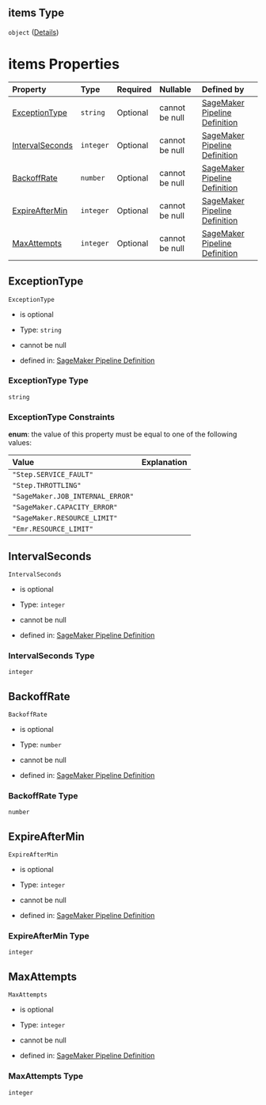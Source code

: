 ## items Type

`object` ([Details](pipeline-definition-definitions-retrypolicy.md))

# items Properties

| Property                            | Type      | Required | Nullable       | Defined by                                                                                                                                                                                                                                                         |
| :---------------------------------- | :-------- | :------- | :------------- | :----------------------------------------------------------------------------------------------------------------------------------------------------------------------------------------------------------------------------------------------------------------- |
| [ExceptionType](#exceptiontype)     | `string`  | Optional | cannot be null | [SageMaker Pipeline Definition](pipeline-definition-definitions-retrypolicy-properties-exceptiontype.md "https://github.com/jerrypeng7773/sagemaker-model-building-pipeline-definition-JSON-schema/schema/#/definitions/RetryPolicy/properties/ExceptionType")     |
| [IntervalSeconds](#intervalseconds) | `integer` | Optional | cannot be null | [SageMaker Pipeline Definition](pipeline-definition-definitions-retrypolicy-properties-intervalseconds.md "https://github.com/jerrypeng7773/sagemaker-model-building-pipeline-definition-JSON-schema/schema/#/definitions/RetryPolicy/properties/IntervalSeconds") |
| [BackoffRate](#backoffrate)         | `number`  | Optional | cannot be null | [SageMaker Pipeline Definition](pipeline-definition-definitions-retrypolicy-properties-backoffrate.md "https://github.com/jerrypeng7773/sagemaker-model-building-pipeline-definition-JSON-schema/schema/#/definitions/RetryPolicy/properties/BackoffRate")         |
| [ExpireAfterMin](#expireaftermin)   | `integer` | Optional | cannot be null | [SageMaker Pipeline Definition](pipeline-definition-definitions-retrypolicy-properties-expireaftermin.md "https://github.com/jerrypeng7773/sagemaker-model-building-pipeline-definition-JSON-schema/schema/#/definitions/RetryPolicy/properties/ExpireAfterMin")   |
| [MaxAttempts](#maxattempts)         | `integer` | Optional | cannot be null | [SageMaker Pipeline Definition](pipeline-definition-definitions-retrypolicy-properties-maxattempts.md "https://github.com/jerrypeng7773/sagemaker-model-building-pipeline-definition-JSON-schema/schema/#/definitions/RetryPolicy/properties/MaxAttempts")         |

## ExceptionType



`ExceptionType`

*   is optional

*   Type: `string`

*   cannot be null

*   defined in: [SageMaker Pipeline Definition](pipeline-definition-definitions-retrypolicy-properties-exceptiontype.md "https://github.com/jerrypeng7773/sagemaker-model-building-pipeline-definition-JSON-schema/schema/#/definitions/RetryPolicy/properties/ExceptionType")

### ExceptionType Type

`string`

### ExceptionType Constraints

**enum**: the value of this property must be equal to one of the following values:

| Value                            | Explanation |
| :------------------------------- | :---------- |
| `"Step.SERVICE_FAULT"`           |             |
| `"Step.THROTTLING"`              |             |
| `"SageMaker.JOB_INTERNAL_ERROR"` |             |
| `"SageMaker.CAPACITY_ERROR"`     |             |
| `"SageMaker.RESOURCE_LIMIT"`     |             |
| `"Emr.RESOURCE_LIMIT"`           |             |

## IntervalSeconds



`IntervalSeconds`

*   is optional

*   Type: `integer`

*   cannot be null

*   defined in: [SageMaker Pipeline Definition](pipeline-definition-definitions-retrypolicy-properties-intervalseconds.md "https://github.com/jerrypeng7773/sagemaker-model-building-pipeline-definition-JSON-schema/schema/#/definitions/RetryPolicy/properties/IntervalSeconds")

### IntervalSeconds Type

`integer`

## BackoffRate



`BackoffRate`

*   is optional

*   Type: `number`

*   cannot be null

*   defined in: [SageMaker Pipeline Definition](pipeline-definition-definitions-retrypolicy-properties-backoffrate.md "https://github.com/jerrypeng7773/sagemaker-model-building-pipeline-definition-JSON-schema/schema/#/definitions/RetryPolicy/properties/BackoffRate")

### BackoffRate Type

`number`

## ExpireAfterMin



`ExpireAfterMin`

*   is optional

*   Type: `integer`

*   cannot be null

*   defined in: [SageMaker Pipeline Definition](pipeline-definition-definitions-retrypolicy-properties-expireaftermin.md "https://github.com/jerrypeng7773/sagemaker-model-building-pipeline-definition-JSON-schema/schema/#/definitions/RetryPolicy/properties/ExpireAfterMin")

### ExpireAfterMin Type

`integer`

## MaxAttempts



`MaxAttempts`

*   is optional

*   Type: `integer`

*   cannot be null

*   defined in: [SageMaker Pipeline Definition](pipeline-definition-definitions-retrypolicy-properties-maxattempts.md "https://github.com/jerrypeng7773/sagemaker-model-building-pipeline-definition-JSON-schema/schema/#/definitions/RetryPolicy/properties/MaxAttempts")

### MaxAttempts Type

`integer`
